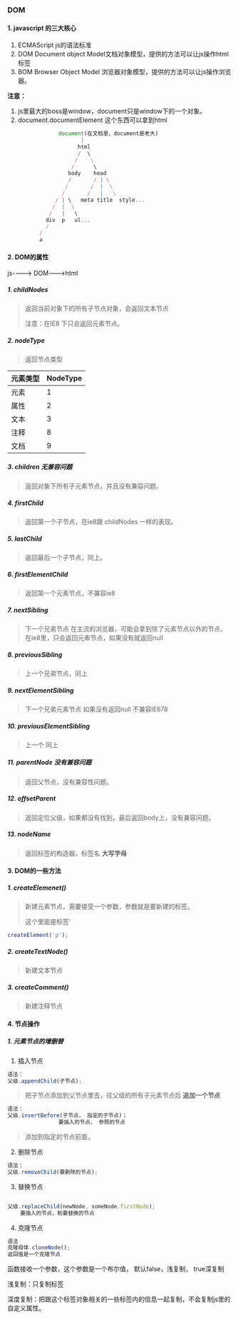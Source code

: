 ### DOM



#### 1. javascript 的三大核心

1. ECMAScript js的语法标准
2. DOM Document object Model文档对象模型，提供的方法可以让js操作html标签
3. BOM Browser Object Model 浏览器对象模型，提供的方法可以让js操作浏览器。



**注意：**

1. js里最大的boss是window，document只是window下的一个对象。
2. document.documentElement 这个东西可以拿到html

```js
     		    document(在文档里，document是老大)
		           	   |
		           	  html
		           	  /  \
		           	 /    \
		           	/      \
		           body    head
		           /       / | \
		          /       /	 |  \
		         /       /	 |   \
		       / | \   meta title  style...
		      /  |  \
		     /   |   \
		    div  p   ul...
		    /
		  /
		  a
```





#### 2. DOM的属性

js----> DOM--->html



##### 1. childNodes

> 返回当前对象下的所有子节点对象，会返回文本节点
>
> 注意：在IE8 下只会返回元素节点。



##### 2. nodeType

> 返回节点类型

| 元素类型 | NodeType |
| :------- | :------- |
| 元素     | 1        |
| 属性     | 2        |
| 文本     | 3        |
| 注释     | 8        |
| 文档     | 9        |



##### 3. children 无兼容问题

> 返回对象下所有子元素节点，并且没有兼容问题。



##### 4. firstChild 

> 返回第一个子节点，在ie8跟 childNodes 一样的表现。



##### 5. lastChild

> 返回最后一个子节点，同上。





##### 6. firstElementChild

> 返回第一个元素节点，不兼容ie8



##### 7. nextSibling

> 下一个兄弟节点 在主流的浏览器，可能会拿到除了元素节点以外的节点，在ie8里，只会返回元素节点，如果没有就返回null



##### 8. previousSibling

> 上一个兄弟节点，同上



##### 9. nextElementSibling

> 下一个兄弟元素节点 如果没有返回null 不兼容IE678



##### 10. previousElementSibling 

> 上一个 同上



##### 11. parentNode 没有兼容问题

> 返回父节点，没有兼容性问题。



##### 12. offsetParent

> 返回定位父级，如果都没有找到，最后返回body上，没有兼容问题。



##### 13. nodeName

> 返回标签的构造器，标签名 **大写字母**





#### 3. DOM的一些方法



##### 1.  createElemenet()

> 新建元素节点，需要接受一个参数，参数就是要新建的标签。
>
> 这个里面是标签‘

```js
createElement('p');
```





##### 2. createTextNode()

> 新建文本节点



##### 3. createComment()

> 新建注释节点







#### 4. 节点操作



##### 1. 元素节点的增删替



1. 插入节点

```js
语法：
父级.appendChild(子节点);
```

> 把子节点添加到父节点里去，往父级的所有子元素节点后 **追加一个节点**





```js
语法：
父级.insertBefore(子节点， 指定的子节点)；
				要插入的节点， 参照的节点
```

> 添加到指定的节点前面， 





2. 删除节点

```js
语法：
父级.removeChild(要删除的节点);
```



3. 替换节点

```js

父级.replaceChild(newNode, someNode.firstNode);
	要插入的节点，和要替换的节点
```





4. 克隆节点

```js
语法
克隆母体.cloneNode();
返回值是一个克隆节点
```

函数接收一个参数，这个参数是一个布尔值， 默认false，浅复制， true深复制

浅复制：只复制标签

深度复制：把跟这个标签对象相关的一些标签内的信息一起复制，不会复制js里的自定义属性。




